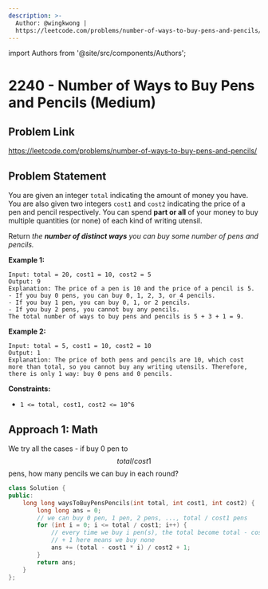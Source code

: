 ```yaml
---
description: >-
  Author: @wingkwong |
  https://leetcode.com/problems/number-of-ways-to-buy-pens-and-pencils/
---
```


import Authors from '@site/src/components/Authors';

# 2240 - Number of Ways to Buy Pens and Pencils (Medium)

## Problem Link

https://leetcode.com/problems/number-of-ways-to-buy-pens-and-pencils/

## Problem Statement

You are given an integer `total` indicating the amount of money you have. You are also given two integers `cost1` and `cost2` indicating the price of a pen and pencil respectively. You can spend **part or all** of your money to buy multiple quantities (or none) of each kind of writing utensil.

Return _the **number of distinct ways** you can buy some number of pens and pencils._

**Example 1:**

```
Input: total = 20, cost1 = 10, cost2 = 5
Output: 9
Explanation: The price of a pen is 10 and the price of a pencil is 5.
- If you buy 0 pens, you can buy 0, 1, 2, 3, or 4 pencils.
- If you buy 1 pen, you can buy 0, 1, or 2 pencils.
- If you buy 2 pens, you cannot buy any pencils.
The total number of ways to buy pens and pencils is 5 + 3 + 1 = 9.
```

**Example 2:**

```
Input: total = 5, cost1 = 10, cost2 = 10
Output: 1
Explanation: The price of both pens and pencils are 10, which cost more than total, so you cannot buy any writing utensils. Therefore, there is only 1 way: buy 0 pens and 0 pencils.
```

**Constraints:**

* `1 <= total, cost1, cost2 <= 10^6`

## Approach 1: Math

We try all the cases - if buy 0 pen to $$total / cost1$$ pens, how many pencils we can buy in each round?

```cpp
class Solution {
public:
    long long waysToBuyPensPencils(int total, int cost1, int cost2) {
        long long ans = 0;
        // we can buy 0 pen, 1 pen, 2 pens, ..., total / cost1 pens
        for (int i = 0; i <= total / cost1; i++) {
            // every time we buy i pen(s), the total become total - cost1 * i
            // + 1 here means we buy none
            ans += (total - cost1 * i) / cost2 + 1;
        }
        return ans;
    }
};
```
